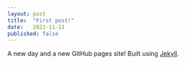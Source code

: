 ```yaml
---
layout: post
title:  "First post!"
date:   2021-11-11
published: false
---
```


<p>A new day and a new GitHub pages site! Built using <a
href="https://jekyllrb.com">Jekyll</a>.</p>